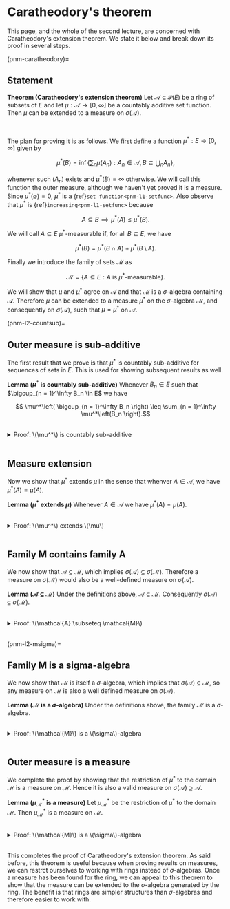 # Caratheodory's theorem

This page, and the whole of the second lecture, are concerned with Caratheodory's extension theorem. We state it below and break down its proof in several steps.

(pnm-caratheodory)=
## Statement

<div class="theorem">

**Theorem (Caratheodory's extension theorem)** Let $\mathcal{A} \subseteq \mathcal{P}(E)$ be a ring of subsets of $E$ and let $\mu : \mathcal{A} \to [0, \infty]$ be a countably additive set function. Then $\mu$ can be extended to a measure on $\sigma(\mathcal{A})$.

</div>
<br>

The plan for proving it is as follows. We first define a function $\mu^* : E \to [0, \infty]$ given by

$$ \mu^*(B) = \inf\left\{\sum_n \mu(A_n) : A_n \in \mathcal{A}, B \subseteq \bigcup_n A_n\right\},$$

whenever such $(A_n)$ exists and $\mu^*(B) = \infty$ otherwise. We will call this function the outer measure, although we haven't yet proved it is a measure. Since $\mu^*(\emptyset) = 0$, $\mu^*$ is a {ref}`set function<pnm-l1-setfunc>`. Also observe that $\mu^*$ is {ref}`increasing<pnm-l1-setfunc>` because

$$ A \subseteq B \implies \mu^*(A) \leq \mu^*(B).$$

We will call $A \subseteq E$ $\mu^*$-measurable if, for all $B \subseteq E$, we have 

$$ \mu^*(B) = \mu^*(B \cap A) + \mu^*(B \setminus A).$$

Finally we introduce the family of sets $\mathcal{M}$ as

$$ \mathcal{M} = \{A \subseteq E : A \text{ is } \mu^*\text{-measurable}\}.$$

We will show that $\mu$ and $\mu^*$ agree on $\mathcal{A}$ and that $\mathcal{M}$ is a $\sigma$-algebra containing $\mathcal{A}$. Therefore $\mu$ can be extended to a measure $\mu^*$ on the $\sigma$-algebra $\mathcal{M}$, and consequently on $\sigma(\mathcal{A})$, such that $\mu = \mu^*$ on $\mathcal{A}$.

(pnm-l2-countsub)=
## Outer measure is sub-additive

The first result that we prove is that $\mu^*$ is countably sub-additive for sequences of sets in $E$. This is used for showing subsequent results as well.

<div class="lemma">

**Lemma ($\mu^*$ is countably sub-additive)** Whenever $B_n \in E$ such that $\bigcup_{n = 1}^\infty B_n \in E$ we have
    
$$ \mu^*\left( \bigcup_{n = 1}^\infty B_n \right) \leq \sum_{n = 1}^\infty \mu^*\left(B_n \right).$$

</div>
<br>

<details class="proof">
<summary>Proof: \(\mu^*\) is countably sub-additive</summary>

We assume that $\mu^*(B_n) < \infty$, otherwise the inequality is vacuously satisfied. Then for all $n \in \mathbb{R}$ and $\epsilon > 0$, there exist $A_{nm} \in \mathcal{A}$ such that $B_n \subseteq \cup^\infty_{m = 1} A_{nm}$ and
    
$$ \mu^*(B_n) + \frac{\epsilon}{2^n} \geq \sum_{m = 1} \mu(A_{nm}),$$
    
by the definition of $\mu^*$. Since $B = \cup_n B_n \subseteq \cup_n \cup_m A_{nm}$ and $\mu^*$ is increasing, we have
    
$$\begin{align}
\mu^*(B) &\leq \mu^*\left( \bigcup_{n = 1}^\infty \bigcup_{m = 1}^\infty A_{nm} \right) \leq \sum_{n = 1}^\infty \sum_{m = 1}^\infty \mu(A_{nm})\\
         &\leq \sum_{n = 1}^\infty \mu^*(B_n) + \epsilon,
\end{align}$$
    
where we have used the countable sub-additivity of $\mu$. Because this holds for arbitrary $\epsilon > 0$, we have
    
$$\begin{align}
\mu^*(B) \leq \sum_{n = 1}^\infty \mu^*(B_n),
\end{align}$$
    
so $\mu^*$ is countably sub-additive.

</details>
<br>


## Measure extension

Now we show that $\mu^*$ extends $\mu$ in the sense that whenver $A \in \mathcal{A}$, we have $\mu^*(A) = \mu(A)$.

<div class="lemma">

**Lemma ($\mu^*$ extends $\mu$)** Whenever $A \in \mathcal{A}$ we have $\mu^*(A) = \mu(A)$.

</div>
<br>

<details class="proof">
<summary>Proof: \(\mu^*\) extends \(\mu\)</summary>

Whenever $A \in \mathcal{A}$ and for any disjoint sequence $A_n \in \mathcal{A}$ such that $A \subseteq \cup_n A_n$ we have
    
$$ \mu(A) \leq \mu\left( \bigcup_{n = 1}^\infty (A \cap A_n) \right) \leq \sum_{n = 1}^\infty \mu(A_n),$$
    
where in the last inequality we used the countable additivity of $\mu$. By taking the infimum of both sides, over all possible sequences $A_n$ such that $A \subseteq \cup_n A_n$, we have
    
$$ \mu(A) \leq \mu^*(A).$$
    
We also have
    
$$ \mu^*(A) \leq \mu(A),$$
    
because we can set $A_1 = A, A_{n > 1} = \emptyset$ and observe that $\sum_n \mu(A_n)$ is at least as large as the infimum in the definition of $\mu^*$.

</details>
<br>


## Family M contains family A

We now show that $\mathcal{A} \subseteq \mathcal{M}$, which implies $\sigma(\mathcal{A}) \subseteq \sigma(\mathcal{M})$. Therefore a measure on $\sigma(\mathcal{M})$ would also be a well-defined measure on $\sigma(\mathcal{A})$.

<div class="lemma">

**Lemma ($\mathcal{A} \subseteq \mathcal{M}$)** Under the definitions above, $\mathcal{A} \subseteq \mathcal{M}$. Consequently $\sigma(\mathcal{A}) \subseteq \sigma(\mathcal{M})$.

</div>
<br>

<details class="proof">
<summary>Proof: \(\mathcal{A} \subseteq \mathcal{M}\)</summary>

To prove $\mathcal{A} \subseteq \mathcal{M}$ we need to show that
    
$$ A \in \mathcal{A} \text{ and } B \subseteq E \implies \mu^*(B) = \mu^*(A \cap B) + \mu^*(B \setminus A). $$
    
Because $\mu^*$ is {ref}`countably sub-additive<pnm-l2-countsub>` we have
    
$$ \mu^*(B) \leq \mu^*(B \cap A) + \mu^*(B \setminus A), $$
    
To prove the opposite inequality assume $\mu^*(B) < \infty$ (otherwise the inequality is vacuously satisfied). Then for any $\epsilon > 0$, there exist $A_n \in \mathcal{A}$ such that $B \subseteq \cup_n A_n$ and
    
$$ \sum_{n = 1} \mu(A_{n}) \leq \mu^*(B) + \epsilon.$$
    
Because $B \subseteq \cup_n A_n$ and $\mu^*$ is increasing and {ref}`countably sub-additive<pnm-l2-countsub>` we have
    
$$\begin{align}
\mu^*(B \cap A) + \mu^*(B \setminus A) &\leq \mu^*\left(\bigcup_n A_n \cap A\right) + \mu^*\left(\bigcup_n A_n \setminus A\right) \\
                                       &\leq \sum_{n = 1}^\infty \mu\left(A_n \cap A\right) + \sum_{n = 1}^\infty \mu\left(A_n \setminus A\right) \\
                                       &= \sum_{n = 1}^\infty \mu\left(A_n\right) \\
                                       &\leq \mu^*(B) + \epsilon.
\end{align}$$
    
where we have used the fact that $\mu^* = \mu$ on $\mathcal{A}$ and that $\mu$ is countably sub-additive from the first to the second line. Since this holds for arbitrary $\epsilon > 0$ we have
    
$$\begin{align}
\mu^*(B \cap A) + \mu^*(B \setminus A) \leq \mu^*(B) + \epsilon,
\end{align}$$
    
concluding that 
    
$$ A \in \mathcal{A} \text{ and } B \subseteq E \implies \mu^*(B) = \mu^*(A \cap B) + \mu^*(B \setminus A). $$
    
Therefore $A \in \mathcal{A} \implies A \in \mathcal{M}$ and $\mathcal{A} \subseteq \mathcal{M}$.

</details>
<br>
    
(pnm-l2-msigma)=
## Family M is a sigma-algebra
    
We now show that $\mathcal{M}$ is itself a $\sigma$-algebra, which implies that $\sigma(\mathcal{A}) \subseteq \mathcal{M}$, so any measure on $\mathcal{M}$ is also a well defined measure on $\sigma(\mathcal{A})$.
    
<div class="lemma">

**Lemma ($\mathcal{M}$ is a $\sigma$-algebra)** Under the definitions above, the family $\mathcal{M}$ is a $\sigma$-algebra.

</div>
<br>

<details class="proof">
<summary>Proof: \(\mathcal{M}\) is a \(\sigma\)-algebra</summary>

First, we have $\emptyset \in \mathcal{M}$ and also $A \in \mathcal{M} \implies A^C \in \mathcal{M}$. Now we show that $\mathcal{M}$ is closed under countable unions. Let $B \subset E$, assume $A_n \in \mathcal{M}$ is a disjoint sequence and set $A = \cup_n A_n$. Then
    
$$\begin{align}
\mu^*(B) &= \mu^*(B \cap A_1) + \mu^*(B \cap A^C_1) \\
         &= \mu^*(B \cap A_1) + \mu^*(B \cap A^C_1 \cap A_2) + \mu^*(B \cap A^C_1 \cap A^C_2)\\
         &~\vdots \\
         &= \sum_{n = 1}^N \mu^*(B \cap A_n) + \mu^*\left(B \cap \bigcap_{n = 1}^N A^C_n \right) \\
         &\geq \sum_{n = 1}^N \mu^*(B \cap A_n) + \mu^*\left(B \cap \bigcap_{n = 1}^\infty A^C_n \right),
\end{align}$$
    
where we have used the facts that the $A_n$ are measurable and that $\mu^*$ is an increasing function. Since the above holds for any $N$ we have
    
$$\begin{align}
\mu^*(B) &\geq \sum_{n = 1}^\infty \mu^*(B \cap A_n) + \mu^*\left(B \cap \bigcap_{n = 1}^\infty A^C_n \right) \\
         &\geq \mu^*(B \cap A) + \mu^*\left(B \cap A^C \right) \\
         &= \mu^*(B \cap A) + \mu^*\left(B \cap A^C \right).
\end{align}$$
    
Since $\mu$ is {ref}`countably sub-additive<pnm-l1-countsub>` we also have
    
$$\begin{align}
\mu^*(B) \leq \mu^*(B \cap A) + \mu^*\left(B \cap A^C \right),
\end{align}$$

which together with the previous inequality implies that
    
$$\begin{align}
\mu^*(B) = \mu^*(B \cap A) + \mu^*\left(B \cap A^C \right).
\end{align}$$
    
Hence $A = \bigcup_{n = 1}^\infty A_n \in \mathcal{M}$ and $\mathcal{M}$ is closed under countable unions. Therefore $\mathcal{M}$ is a $\sigma$-algebra.
    
</details>
<br>
    
    
## Outer measure is a measure
    
We complete the proof by showing that the restriction of $\mu^*$ to the domain $\mathcal{M}$ is a measure on $\mathcal{M}$. Hence it is also a valid measure on $\sigma(\mathcal{A}) \supseteq \mathcal{A}$.
    
<div class="lemma">

**Lemma ($\mu_{\mathcal{M}}^*$ is a measure)** Let $\mu_{\mathcal{M}}^*$ be the restriction of $\mu^*$ to the domain $\mathcal{M}$. Then $\mu_{\mathcal{M}}^*$ is a measure on $\mathcal{M}$.

</div>
<br>
    
<details class="proof">
<summary>Proof: \(\mathcal{M}\) is a \(\sigma\)-algebra</summary>

In the proof of the {ref}`previous lemma<pnm-l2-msigma>` we showed that if $B \subset E$ and $A_n \in \mathcal{M}$ is a disjoint sequence, then
    
$$\begin{align}
\mu^*(B) \geq \sum_{n = 1}^\infty \mu^*(B \cap A_n) + \mu^*\left(B \cap A^C \right),
\end{align}$$
    
By setting $B = A = \cup_n A_n$ we arrive at
    
$$\begin{align}
\mu^*(A) \geq \sum_{n = 1}^\infty \mu^*(A_n),
\end{align}$$
    
while from the sub-additivity of $\mu^*$ we have that
    
$$\begin{align}
\mu^*(A) \leq \sum_{n = 1}^\infty \mu^*(A_n).
\end{align}$$
    
Therefore the function $\mu^*$ is countably additive
    
$$\begin{align}
\mu^*(A) = \sum_{n = 1}^\infty \mu^*(A_n),
\end{align}$$
    
and therefore a measure on $\mathcal{M}$.
    
</details>
<br>
    
This completes the proof of Caratheodory's extension theorem. As said before, this theorem is useful because when proving results on measures, we can restrct ourselves to working with rings instead of $\sigma$-algebras. Once a measure has been found for the ring, we can appeal to this theorem to show that the measure can be extended to the $\sigma$-algebra generated by the ring. The benefit is that rings are simpler structures than $\sigma$-algebras and therefore easier to work with.